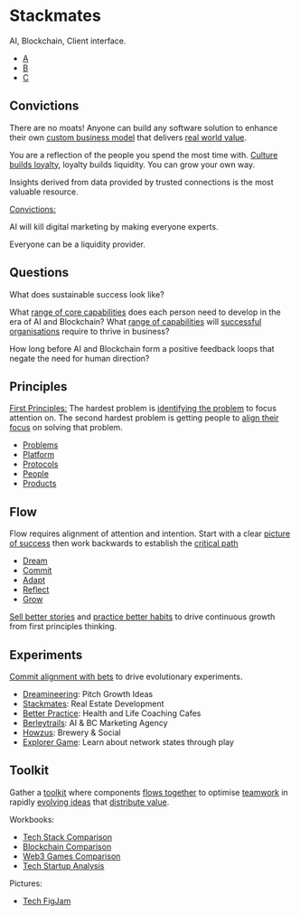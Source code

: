 # Stackmates

AI, Blockchain, Client interface.

- [A](https://github.com/dreamineering/stackmates/tree/main/ai)
- [B](https://github.com/dreamineering/stackmates/tree/main/bc)
- [C](https://github.com/dreamineering/stackmates/tree/main/client)

## Convictions

There are no moats! Anyone can build any software solution to enhance their own [custom business model](https://mm.dreamineering.com/docs/business/business-models/) that delivers [real world value](https://mm.dreamineering.com/docs/value).

You are a reflection of the people you spend the most time with. [Culture builds loyalty](https://mm.dreamineering.com/docs/value/money/tokenomics/tokenomics-games/), loyalty builds liquidity. You can grow your own way.

Insights derived from data provided by trusted connections is the most valuable resource.

[Convictions:](https://mm.dreamineering.com/docs/value/wisdom/big-picture-convictions)

AI will kill digital marketing by making everyone experts.

Everyone can be a liquidity provider.

## Questions

What does sustainable success look like?

What [range of core capabilities](https://mm.dreamineering.com/docs/principles/people/capabilities/) does each person need to develop in the era of AI and Blockchain? What [range of capabilities](https://mm.dreamineering.com/docs/principles/people/culture/teamwork) will [successful organisations](https://mm.dreamineering.com/docs/value) require to thrive in business?

How long before AI and Blockchain form a positive feedback loops that negate the need for human direction?

## Principles

[First Principles:](https://mm.dreamineering.com/docs/principles) The hardest problem is [identifying the problem](https://mm.dreamineering.com/docs/principles/problems/problem-identification/) to focus attention on. The second hardest problem is getting people to [align their focus](https://mm.dreamineering.com/docs/value/wisdom/big-picture-intentions) on solving that problem.

- [Problems](https://mm.dreamineering.com/docs/principles/problems/)
- [Platform](https://mm.dreamineering.com/docs/principles/platform/)
- [Protocols](https://mm.dreamineering.com/docs/principles/process/)
- [People](https://mm.dreamineering.com/docs/principles/people/)
- [Products](https://mm.dreamineering.com/docs/principles/products/)

## Flow

Flow requires alignment of attention and intention. Start with a clear [picture of success](https://mm.dreamineering.com/docs/business/functions/business-documents/business-financial-docs/financial-doc-discounted-cashflow) then work backwards to establish the [critical path](https://mm.dreamineering.com/docs/business/business-principles/critical-path)

- [Dream](https://mm.dreamineering.com/docs/flow/dream/)
- [Commit](https://mm.dreamineering.com/docs/flow/commit/)
- [Adapt](https://mm.dreamineering.com/docs/flow/adapt/)
- [Reflect](https://mm.dreamineering.com/docs/flow/reflect/)
- [Grow](https://mm.dreamineering.com/docs/flow/grow/)

[Sell better stories](https://mm.dreamineering.com/docs/experiments/dreamineering/) and [practice better habits](https://mm.dreamineering.com/docs/experiments/better-practice/) to drive continuous growth from first principles thinking.

## Experiments

[Commit alignment with bets](https://mm.dreamineering.com/docs/experiments/) to drive evolutionary experiments.

- [Dreamineering](https://mm.dreamineering.com/docs/experiments/experiment-dreamineering/): Pitch Growth Ideas
- [Stackmates](https://mm.dreamineering.com/docs/experiments/experiment-stackmates/): Real Estate Development
- [Better Practice](https://mm.dreamineering.com/docs/experiments/better-practice/): Health and Life Coaching Cafes
- [Berleytrails](https://mm.dreamineering.com/docs/experiments/berleytrails/): AI & BC Marketing Agency
- [Howzus](https://mm.dreamineering.com/docs/experiments/experiment-howzus/): Brewery & Social
- [Explorer Game](https://mm.dreamineering.com/docs/experiments/experiment-blockchain-explorer/): Learn about network states through play

## Toolkit

Gather a [toolkit](https://mm.dreamineering.com/docs/engineering/software/sdk/) where components [flows together](https://mm.dreamineering.com/docs/flow) to optimise [teamwork](https://mm.dreamineering.com/docs/principles/people/community/teamwork) in rapidly [evolving ideas](https://mm.dreamineering.com/docs/experiments/) that [distribute value](https://mm.dreamineering.com/docs/value/).

Workbooks:

- [Tech Stack Comparison](https://docs.google.com/spreadsheets/d/1XiA_gfU_TkQXlEqVEiVLUUjKmyAZM3rirlJ5EUjJl9Y/edit#gid=1797190969)
- [Blockchain Comparison](https://docs.google.com/spreadsheets/d/16pqE_E4FzNbsqn-ACxkYfhCyBg3M9kQGcySUM3zw73M/edit#gid=1322132351)
- [Web3 Games Comparison](https://docs.google.com/spreadsheets/d/1l74VNspBM_3HjBq0oXZzoe1t-EPhKZPsH6FjRokM7cY/edit#gid=745206562)
- [Tech Startup Analysis](https://docs.google.com/spreadsheets/d/10zBw2LruDEmkBAA9GFVfBaG3UtkOMItr-44CvIxb1VQ/edit#gid=1021038640)

Pictures:

- [Tech FigJam](https://www.figma.com/file/SR3Xg7a8tElFPLoovsqwUO/technology-stack?type=whiteboard&node-id=260-1322&t=6q447RjvecYVn1fG-4)
